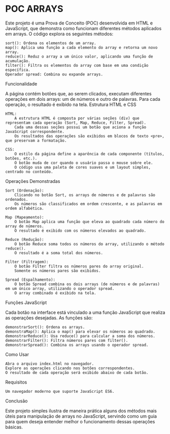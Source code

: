 # POC ARRAYS 

Este projeto é uma Prova de Conceito (POC) desenvolvida em HTML e JavaScript, que demonstra como funcionam diferentes métodos aplicados em arrays. O código explora os seguintes métodos:

    sort(): Ordena os elementos de um array.
    map(): Aplica uma função a cada elemento do array e retorna um novo array.
    reduce(): Reduz o array a um único valor, aplicando uma função de acumulação.
    filter(): Filtra os elementos do array com base em uma condição específica.
    Operador spread: Combina ou expande arrays.

Funcionalidade

A página contém botões que, ao serem clicados, executam diferentes operações em dois arrays: um de números e outro de palavras. Para cada operação, o resultado é exibido na tela.
Estrutura HTML e CSS

    HTML:
        A estrutura HTML é composta por várias seções (div) que representam cada operação (Sort, Map, Reduce, Filter, Spread).
        Cada uma dessas seções possui um botão que aciona a função JavaScript correspondente.
        Os resultados das operações são exibidos em blocos de texto <pre>, que preservam a formatação.

    CSS:
        O estilo da página define a aparência de cada componente (títulos, botões, etc.).
        O botão muda de cor quando o usuário passa o mouse sobre ele.
        O código usa uma paleta de cores suaves e um layout simples, centrado no conteúdo.

Operações Demonstradas

    Sort (Ordenação):
        Clicando no botão Sort, os arrays de números e de palavras são ordenados.
        Os números são classificados em ordem crescente, e as palavras em ordem alfabética.

    Map (Mapeamento):
        O botão Map aplica uma função que eleva ao quadrado cada número do array de números.
        O resultado é exibido com os números elevados ao quadrado.

    Reduce (Redução):
        O botão Reduce soma todos os números do array, utilizando o método reduce().
        O resultado é a soma total dos números.

    Filter (Filtragem):
        O botão Filter filtra os números pares do array original.
        Somente os números pares são exibidos.

    Spread (Espalhamento):
        O botão Spread combina os dois arrays (de números e de palavras) em um único array, utilizando o operador spread.
        O array combinado é exibido na tela.

Funções JavaScript

Cada botão na interface está vinculado a uma função JavaScript que realiza as operações desejadas. As funções são:

    demonstrarSort(): Ordena os arrays.
    demonstraMap(): Aplica o map() para elevar os números ao quadrado.
    demonstrarReduce(): Usa reduce() para calcular a soma dos números.
    demonstrarFilter(): Filtra números pares com filter().
    demonstrarSpread(): Combina os arrays usando o operador spread.

Como Usar

    Abra o arquivo index.html no navegador.
    Explore as operações clicando nos botões correspondentes.
    O resultado de cada operação será exibido abaixo de cada botão.

Requisitos

    Um navegador moderno que suporte JavaScript ES6.

Conclusão

Este projeto simples ilustra de maneira prática alguns dos métodos mais úteis para manipulação de arrays no JavaScript, servindo como um guia para quem deseja entender melhor o funcionamento dessas operações básicas.

